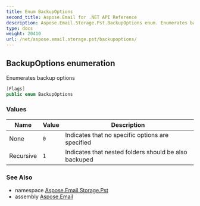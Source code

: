 ```yaml
---
title: Enum BackupOptions
second_title: Aspose.Email for .NET API Reference
description: Aspose.Email.Storage.Pst.BackupOptions enum. Enumerates backup options
type: docs
weight: 20410
url: /net/aspose.email.storage.pst/backupoptions/
---
```

## BackupOptions enumeration

Enumerates backup options

```csharp
[Flags]
public enum BackupOptions
```

### Values

| Name | Value | Description |
| --- | --- | --- |
| None | `0` | Indicates that no specific options are specified |
| Recursive | `1` | Indicates that nested folders should be also backuped |

### See Also

* namespace [Aspose.Email.Storage.Pst](../../aspose.email.storage.pst/)
* assembly [Aspose.Email](../../)


